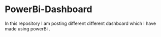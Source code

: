 # PowerBi-Dashboard
In this repository I am posting different different dashboard  which I have made using powerBi .
